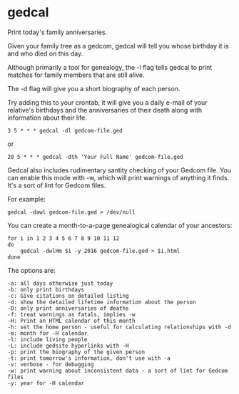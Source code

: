 gedcal
======

Print today's family anniversaries.

Given your family tree as a gedcom, gedcal will tell you whose birthday it is
and who died on this day.

Although primarily a tool for genealogy, the -l flag tells gedcal to print
matches for family members that are still alive.

The -d flag will give you a short biography of each person.

Try adding this to your crontab, it will give you a daily e-mail of your relative's
birthdays and the anniversaries of their death along with information about their life.

    3 5 * * * gedcal -dl gedcom-file.ged

or

    20 5 * * * gedcal -dth 'Your Full Name' gedcom-file.ged

Gedcal also includes rudimentary santity checking of your Gedcom file.  You can
enable this mode with -w, which will print warnings of anything it finds.  It's
a sort of lint for Gedcom files.

For example:

    gedcal -dawl gedcom-file.ged > /dev/null

You can create a month-to-a-page genealogical calendar of your ancestors:

    for i in 1 2 3 4 5 6 7 8 9 10 11 12
    do
        gedcal -dwlHm $i -y 2016 gedcom-file.ged > $i.html
    done

The options are:

    -a: all days otherwise just today
    -b: only print birthdays
    -c: Give citations on detailed listing
    -d: show the detailed lifetime information about the person
    -D: only print anniversaries of deaths
    -f: treat warnings as fatals, implies -w
    -H: Print an HTML calendar of this month
    -h: set the home person - useful for calculating relationships with -d
    -m: month for -H calendar
    -l: include living people
    -L: include gedsite hyperlinks with -H
    -p: print the biography of the given person
    -t: print tomorrow's information, don't use with -a
    -v: verbose - for debugging
    -w: print warning about inconsistent data - a sort of lint for Gedcom files
    -y: year for -H calendar
